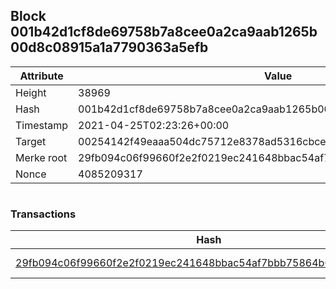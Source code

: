## Block 001b42d1cf8de69758b7a8cee0a2ca9aab1265b00d8c08915a1a7790363a5efb

Attribute | Value
--- | ---
Height | 38969
Hash | 001b42d1cf8de69758b7a8cee0a2ca9aab1265b00d8c08915a1a7790363a5efb
Timestamp | 2021-04-25T02:23:26+00:00
Target | 00254142f49eaaa504dc75712e8378ad5316cbcead634704b3734b6271167cc4
Merke root | 29fb094c06f99660f2e2f0219ec241648bbac54af7bbb75864b0f8994550edf4
Nonce | 4085209317

```

```

### Transactions

Hash | Amount
--- | ---
[29fb094c06f99660f2e2f0219ec241648bbac54af7bbb75864b0f8994550edf4](29fb094c06f99660f2e2f0219ec241648bbac54af7bbb75864b0f8994550edf4.md) | 10.00000000 SKEPTI 
